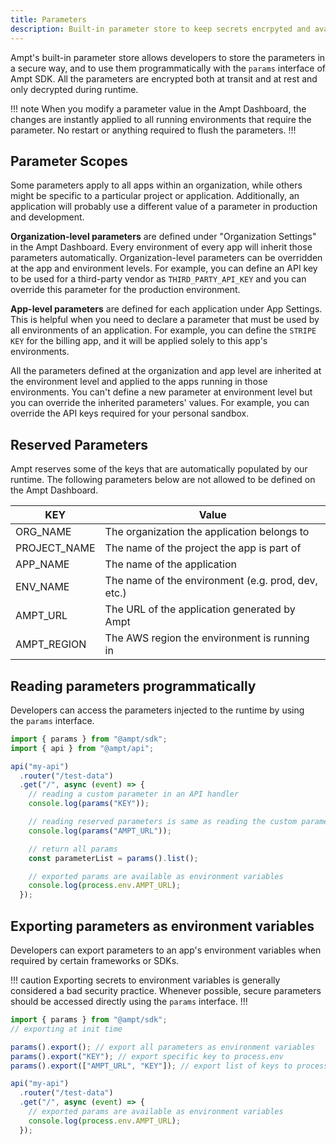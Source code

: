 ```yaml
---
title: Parameters
description: Built-in parameter store to keep secrets encrpyted and available only during runtime.
---
```


Ampt's built-in parameter store allows developers to store the parameters in a secure way, and to use them programmatically with the `params` interface of Ampt SDK. All the parameters are encrypted both at transit and at rest and only decrypted during runtime.

!!! note
When you modify a parameter value in the Ampt Dashboard, the changes are instantly applied to all running environments that require the parameter. No restart or anything required to flush the parameters.
!!!

## Parameter Scopes

Some parameters apply to all apps within an organization, while others might be specific to a particular project or application. Additionally, an application will probably use a different value of a parameter in production and development.

**Organization-level parameters** are defined under "Organization Settings" in the Ampt Dashboard. Every environment of every app will inherit those parameters automatically. Organization-level parameters can be overridden at the app and environment levels. For example, you can define an API key to be used for a third-party vendor as `THIRD_PARTY_API_KEY` and you can override this parameter for the production environment.

**App-level parameters** are defined for each application under App Settings. This is helpful when you need to declare a parameter that must be used by all environments of an application. For example, you can define the `STRIPE KEY` for the billing app, and it will be applied solely to this app's environments.

All the parameters defined at the organization and app level are inherited at the environment level and applied to the apps running in those environments. You can't define a new parameter at environment level but you can override the inherited parameters' values. For example, you can override the API keys required for your personal sandbox.

## Reserved Parameters

Ampt reserves some of the keys that are automatically populated by our runtime. The following parameters below are not allowed to be defined on the Ampt Dashboard.

| KEY          | Value                                              |
| ------------ | -------------------------------------------------- |
| ORG_NAME     | The organization the application belongs to        |
| PROJECT_NAME | The name of the project the app is part of         |
| APP_NAME     | The name of the application                        |
| ENV_NAME     | The name of the environment (e.g. prod, dev, etc.) |
| AMPT_URL     | The URL of the application generated by Ampt       |
| AMPT_REGION  | The AWS region the environment is running in       |

## Reading parameters programmatically

Developers can access the parameters injected to the runtime by using the `params` interface.

```javascript
import { params } from "@ampt/sdk";
import { api } from "@ampt/api";

api("my-api")
  .router("/test-data")
  .get("/", async (event) => {
    // reading a custom parameter in an API handler
    console.log(params("KEY"));

    // reading reserved parameters is same as reading the custom parameters
    console.log(params("AMPT_URL"));

    // return all params
    const parameterList = params().list();

    // exported params are available as environment variables
    console.log(process.env.AMPT_URL);
  });
```

## Exporting parameters as environment variables

Developers can export parameters to an app's environment variables when required by certain frameworks or SDKs.

!!! caution
Exporting secrets to environment variables is generally considered a bad security practice. Whenever possible, secure parameters should be accessed directly using the `params` interface.
!!!

```javascript
import { params } from "@ampt/sdk";
// exporting at init time

params().export(); // export all parameters as environment variables
params().export("KEY"); // export specific key to process.env
params().export(["AMPT_URL", "KEY"]); // export list of keys to process.env

api("my-api")
  .router("/test-data")
  .get("/", async (event) => {
    // exported params are available as environment variables
    console.log(process.env.AMPT_URL);
  });
```
